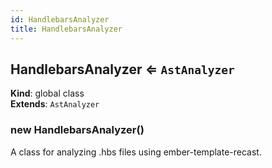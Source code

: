 ```yaml
---
id: HandlebarsAnalyzer
title: HandlebarsAnalyzer
---
```


<a name="HandlebarsAnalyzer"></a>

## HandlebarsAnalyzer ⇐ <code>AstAnalyzer</code>
**Kind**: global class  
**Extends**: <code>AstAnalyzer</code>  
<a name="new_HandlebarsAnalyzer_new"></a>

### new HandlebarsAnalyzer()
A class for analyzing .hbs files using ember-template-recast.


